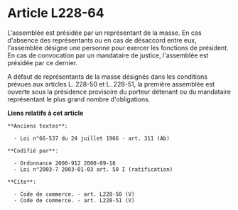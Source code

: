 # Article L228-64

L'assemblée est présidée par un représentant de la masse. En cas d'absence des représentants ou en cas de désaccord entre
eux, l'assemblée désigne une personne pour exercer les fonctions de président. En cas de convocation par un mandataire de
justice, l'assemblée est présidée par ce dernier.

A défaut de représentants de la masse désignés dans les conditions prévues aux articles L. 228-50 et L. 228-51, la première
assemblée est ouverte sous la présidence provisoire du porteur détenant ou du mandataire représentant le plus grand nombre
d'obligations.

**Liens relatifs à cet article**

	**Anciens textes**:

	  - Loi n°66-537 du 24 juillet 1966 - art. 311 (Ab)

	**Codifié par**:

	  - Ordonnance 2000-912 2000-09-18
	  - Loi n°2003-7 2003-01-03 art. 50 I (ratification)

	**Cite**:

	  - Code de commerce. - art. L228-50 (V)
	  - Code de commerce. - art. L228-51 (V)
